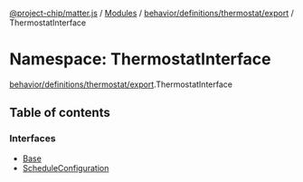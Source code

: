 [@project-chip/matter.js](../README.md) / [Modules](../modules.md) / [behavior/definitions/thermostat/export](behavior_definitions_thermostat_export.md) / ThermostatInterface

# Namespace: ThermostatInterface

[behavior/definitions/thermostat/export](behavior_definitions_thermostat_export.md).ThermostatInterface

## Table of contents

### Interfaces

- [Base](../interfaces/behavior_definitions_thermostat_export.ThermostatInterface.Base.md)
- [ScheduleConfiguration](../interfaces/behavior_definitions_thermostat_export.ThermostatInterface.ScheduleConfiguration.md)
